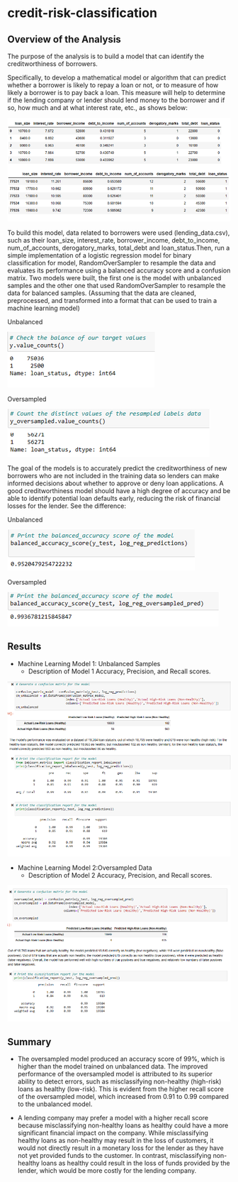 # credit-risk-classification

## Overview of the Analysis


The purpose of the analysis is to build a model that can identify the creditworthiness of borrowers.

Specifically, to develop a mathematical model or algorithm that can predict whether a borrower is likely to repay a loan or not, or to measure of how likely a borrower is to pay back a loan. This measure will help to determine if the lending company or lender should lend money to the borrower and if so, how much and at what interest rate, etc., as shows below:


![Alt text](Images/lending_data.png)


To build this model, data related to borrowers were used (lending_data.csv), such as their loan_size, interest_rate, borrower_income, debt_to_income, num_of_accounts, derogatory_marks, total_debt and loan_status.Then, run a simple implementation of a logistic regression model for binary classification for model, RandomOverSampler to resample the data and evaluates its performance using a balanced accuracy score and a confusion matrix. Two models were built, the first one is the model with unbalanced samples and the other one that used RandomOverSampler to resample the data for balanced samples.
(Assuming that the data are cleaned, preprocessed, and transformed into a format that can be used to train a machine learning model)

Unbalanced

![Alt text](Images/target_values.png)

Oversampled

![Alt text](Images/oversampled_y_value_counts.png)


The goal of the models is to accurately predict the creditworthiness of new borrowers who are not included in the training data so lenders can make informed decisions about whether to approve or deny loan applications. A good creditworthiness model should have a high degree of accuracy and be able to identify potential loan defaults early, reducing the risk of financial losses for the lender.
See the difference:

Unbalanced

![Alt text](Images/unbalanced_accuracy_score.png)

Oversampled

![Alt text](Images/balanced_accuracy_score.png)




## Results



* Machine Learning Model 1: Unbalanced Samples
  * Description of Model 1 Accuracy, Precision, and Recall scores.

![Alt text](Images/unbalanced_model.png)



* Machine Learning Model 2:Oversampled Data
  * Description of Model 2 Accuracy, Precision, and Recall scores.

![Alt text](Images/balanced_model.png)



## Summary


* The oversampled model produced an accuracy score of 99%, which is higher than the model trained on unbalanced data. The improved performance of the oversampled model is attributed to its superior ability to detect errors, such as misclassifying non-healthy (high-risk) loans as healthy (low-risk). This is evident from the higher recall score of the oversampled model, which increased from 0.91 to 0.99 compared to the unbalanced model.

* A lending company may prefer a model with a higher recall score because misclassifying non-healthy loans as healthy could have a more significant financial impact on the company. While misclassifying healthy loans as non-healthy may result in the loss of customers, it would not directly result in a monetary loss for the lender as they have not yet provided funds to the customer. In contrast, misclassifying non-healthy loans as healthy could result in the loss of funds provided by the lender, which would be more costly for the lending company.

